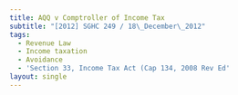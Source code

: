 ```yaml
---
title: AQQ v Comptroller of Income Tax
subtitle: "[2012] SGHC 249 / 18\_December\_2012"
tags:
  - Revenue Law
  - Income taxation
  - Avoidance
  - 'Section 33, Income Tax Act (Cap 134, 2008 Rev Ed'
layout: single
---
```



